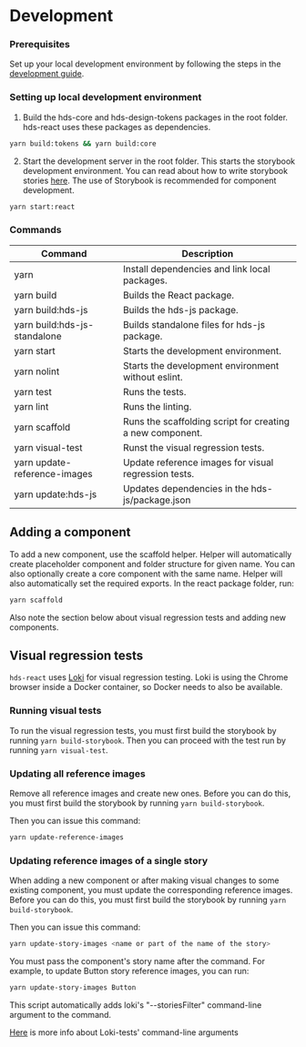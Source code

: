 # Development

### Prerequisites

Set up your local development environment by following the steps in the [development guide](../../DEVELOPMENT.md#setting-up-local-development-environment).

### Setting up local development environment

1. Build the hds-core and hds-design-tokens packages in the root folder. hds-react uses these packages as dependencies.

```bash
yarn build:tokens && yarn build:core
```

2. Start the development server in the root folder. This starts the storybook development environment. You can read about how to write storybook stories [here](https://storybook.js.org/docs/react/get-started/whats-a-story). The use of Storybook is recommended for component development.

```bash
yarn start:react
```

### Commands

| Command                      | Description                                               |
| ---------------------------- | --------------------------------------------------------- |
| yarn                         | Install dependencies and link local packages.             |
| yarn build                   | Builds the React package.                                 |
| yarn build:hds-js            | Builds the hds-js package.                                |
| yarn build:hds-js-standalone | Builds standalone files for hds-js package.               |
| yarn start                   | Starts the development environment.                       |
| yarn nolint                  | Starts the development environment without eslint.        |
| yarn test                    | Runs the tests.                                           |
| yarn lint                    | Runs the linting.                                         |
| yarn scaffold                | Runs the scaffolding script for creating a new component. |
| yarn visual-test             | Runst the visual regression tests.                        |
| yarn update-reference-images | Update reference images for visual regression tests.      |
| yarn update:hds-js           | Updates dependencies in the hds-js/package.json           |

## Adding a component

To add a new component, use the scaffold helper. Helper will automatically create placeholder component and folder structure for given name. You can also optionally create a core component with the same name. Helper will also automatically set the required exports. In the react package folder, run:

```bash
yarn scaffold
```

Also note the section below about visual regression tests and adding new components.

## Visual regression tests

`hds-react` uses [Loki](https://loki.js.org/) for visual regression testing.
Loki is using the Chrome browser inside a Docker container, so Docker needs to also be available.

### Running visual tests

To run the visual regression tests, you must first build the storybook by running `yarn build-storybook`. Then you can proceed with the test run by running `yarn visual-test`.

### Updating all reference images

Remove all reference images and create new ones. Before you can do this, you must first build the storybook by running `yarn build-storybook`.

Then you can issue this command:

```bash
yarn update-reference-images
```

### Updating reference images of a single story

When adding a new component or after making visual changes to some existing component, you must update the corresponding reference images. Before you can do this, you must first build the storybook by running `yarn build-storybook`.

Then you can issue this command:

```bash
yarn update-story-images <name or part of the name of the story>
```

You must pass the component's story name after the command. For example, to update Button story reference images, you can run:

```bash
yarn update-story-images Button
```

This script automatically adds loki's "--storiesFilter" command-line argument to the command.

[Here](https://github.com/oblador/loki/blob/master/docs/command-line-arguments.md) is more info about Loki-tests' command-line arguments
